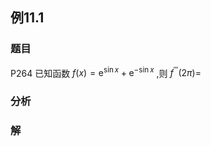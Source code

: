 ## 例11.1
### 题目
P264 已知函数 $f( x) = {\mathrm{e}}^{\sin x} + {\mathrm{e}}^{-\sin x}$ ,则 ${f}^{\prime \prime \prime }( {2\pi }) =$ 
### 分析

### 解